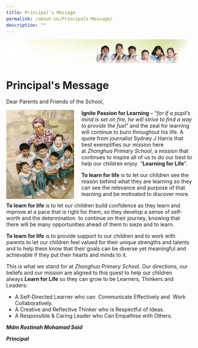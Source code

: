 ```yaml
---
title: Principal's Message
permalink: /about-us/Principals-Message/
description: ""
---
```

![](/images/Banner.jpg)

Principal's Message
===================

Dear Parents and Friends of the School,


<img src="/images/Principal'sMessage.png" style="width:183px;height:240px;margin-right:20px;" align = "left">

**Ignite Passion for Learning** – “_for if a pupil’s mind is set on fire, he will strive to find a way to provide the fuel_” and the zeal for learning will continue to burn throughout his life. A quote from journalist Sydney J Harris that best exemplifies our mission here at _Zhonghua Primary School_, a mission that continues to inspire all of us to do our best to help our children enjoy  “**Learning for Life**”.  

**To learn for life** is to let our children see the reason behind what they are learning so they can see the relevance and purpose of that learning and be motivated to discover more.

**To learn for life** is to let our children build confidence as they learn and improve at a pace that is right for them, so they develop a sense of self-worth and the determination  to continue on their journey, knowing that there will be many opportunities ahead of them to sieze and to learn.

**To learn for life** is to provide support to our children and to work with parents to let our children feel valued for their unique strengths and talents and to help them know that their goals can be diverse yet meaningful and achievable if they put their hearts and minds to it.

This is what we stand for at _Zhonghua Primary School_. Our directions, our beliefs and our mission are aligned to this quest to help our children always **Learn for Life** so they can grow to be Learners, Thinkers and Leaders:

*   A Self-Directed Learner who can  Communicate Effectively and  Work Collaboratively.
*   A Creative and Reflective Thinker who is Respectful of Ideas.
*   A Responsible & Caring Leader who Can Empathise with Others.

**_Mdm Rostinah Mohamad Said_**

**_Principal_**